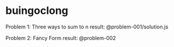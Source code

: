 # buingoclong

Problem 1: Three ways to sum to n
result: @problem-001/solution.js

Problem 2: Fancy Form
result: @problem-002
